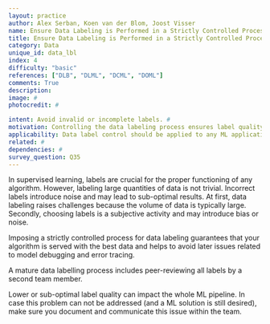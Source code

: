 ```yaml
---
layout: practice
author: Alex Serban, Koen van der Blom, Joost Visser
name: Ensure Data Labeling is Performed in a Strictly Controlled Process
title: Ensure Data Labeling is Performed in a Strictly Controlled Process
category: Data
unique_id: data_lbl
index: 4
difficulty: "basic"
references: ["DLB", "DLML", "DCML", "DOML"]
comments: True
description:
image: #
photocredit: #

intent: Avoid invalid or incomplete labels. #
motivation: Controlling the data labeling process ensures label quality -- an important quality driver for supervised learning algorithms. #
applicability: Data label control should be applied to any ML application that uses labels, i.e. in supervised learning.
related: #
dependencies: #
survey_question: Q35
---
```


In supervised learning, labels are crucial for the proper functioning of any algorithm.
However, labeling large quantities of data is not trivial.
Incorrect labels introduce noise and may lead to sub-optimal results.
At first, data labeling raises challenges because the volume of data is typically large.
Secondly, choosing labels is a subjective activity and may introduce bias or noise.

Imposing a strictly controlled process for data labeling guarantees that your algorithm is served with the best data and helps to avoid later issues related to model debugging and error tracing.

A mature data labelling process includes peer-reviewing all labels by a second team member.

Lower or sub-optimal label quality can impact the whole ML pipeline.
In case this problem can not be addressed (and a ML solution is still desired), make sure you document and communicate this issue within the team.